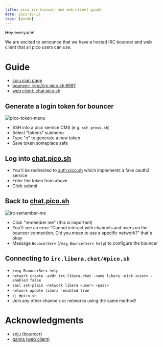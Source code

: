 ```yaml
---
title: pico irc bouncer and web client guide
date: 2023-10-13
tags: [guide]
---
```


Hey everyone!

We are excited to announce that we have a hosted IRC bouncer and web client that
all pico users can use.

# Guide

- [soju man page](https://soju.im/doc/soju.1.html)
- [bouncer: ircs://irc.pico.sh:6697](ircs://irc.pico.sh:6697)
- [web client: chat.pico.sh](https://chat.pico.sh)

## Generate a login token for bouncer

![pico-token-menu](/pico-token-menu.png)

- SSH into a pico service CMS (e.g. `ssh prose.sh`)
- Select "tokens" submenu
- Type "n" to generate a new token
- Save token someplace safe

## Log into [chat.pico.sh](https://chat.pico.sh)

- You'll be redirected to [auth.pico.sh](https://auth.pico.sh) which implements
  a fake oauth2 service
- Enter the token from above
- Click submit

## Back to [chat.pico.sh](https://chat.pico.sh)

![irc-remember-me](/irc-remember-me/x500)

- Click "remember me" (this is important)
- You'll see an error "Cannot interact with channels and users on the bouncer
  connection. Did you mean to use a specific network?" that's okay
- Message `BouncerServ` (`/msg BouncerServ help`) to configure the bouncer

## Connecting to `irc.libera.chat/#pico.sh`

- `/msg BouncerServ help`
- `network create -addr irc.libera.chat -name libera -nick <user> -enabled false`
- `sasl set-plain -network libera <user> <pass>`
- `network update libera -enabled true`
- `/j #pico.sh`
- Join any other channels or networks using the same method!

# Acknowledgments

- [soju (bouncer)](https://git.sr.ht/~emersion/soju)
- [gamja (web client)](https://git.sr.ht/~emersion/gamja)
